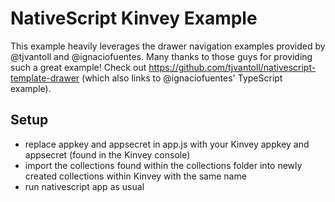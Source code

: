 # NativeScript Kinvey Example

This example heavily leverages the drawer navigation examples provided by @tjvantoll and @ignaciofuentes.  Many thanks to those guys for providing such a great example!  Check out https://github.com/tjvantoll/nativescript-template-drawer (which also links to @ignaciofuentes' TypeScript example).


## Setup

  * replace appkey and appsecret in app.js with your Kinvey appkey and appsecret (found in the Kinvey console)
  * import the collections found within the collections folder into newly created collections within Kinvey with the same name
  * run nativescript app as usual